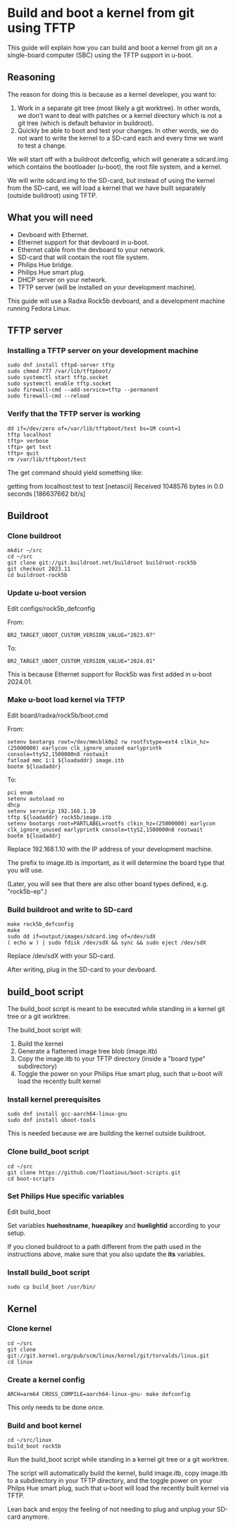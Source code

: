 # Build and boot a kernel from git using TFTP

This guide will explain how you can build and boot a kernel from git on
a single-board computer (SBC) using the TFTP support in u-boot.

## Reasoning
The reason for doing this is because as a kernel developer, you want to:
1. Work in a separate git tree (most likely a git worktree).
In other words, we don't want to deal with patches or a kernel directory
which is not a git tree (which is default behavior in buildroot).
2. Quickly be able to boot and test your changes.
In other words, we do not want to write the kernel to a SD-card each and
every time we want to test a change.

We will start off with a buildroot defconfig, which will generate a sdcard.img
which contains the bootloader (u-boot), the root file system, and a kernel.

We will write sdcard.img to the SD-card, but instead of using the kernel from
the SD-card, we will load a kernel that we have built separately (outside
buildroot) using TFTP.

## What you will need
 - Devboard with Ethernet.
 - Ethernet support for that devboard in u-boot.
 - Ethernet cable from the devboard to your network.
 - SD-card that will contain the root file system.
 - Philips Hue bridge.
 - Philips Hue smart plug.
 - DHCP server on your network.
 - TFTP server (will be installed on your development machine).

This guide will use a Radxa Rock5b devboard, and a development machine
running Fedora Linux.

## TFTP server
### Installing a TFTP server on your development machine
```
sudo dnf install tftpd-server tftp
sudo chmod 777 /var/lib/tftpboot/
sudo systemctl start tftp.socket
sudo systemctl enable tftp.socket
sudo firewall-cmd --add-service=tftp --permanent
sudo firewall-cmd --reload
```

### Verify that the TFTP server is working
```
dd if=/dev/zero of=/var/lib/tftpboot/test bs=1M count=1
tftp localhost
tftp> verbose
tftp> get test
tftp> quit
rm /var/lib/tftpboot/test
```
The get command should yield something like:

getting from localhost:test to test [netascii]
Received 1048576 bytes in 0.0 seconds [186637662 bit/s]

## Buildroot
### Clone buildroot
```
mkdir ~/src
cd ~/src
git clone git://git.buildroot.net/buildroot buildroot-rock5b
git checkout 2023.11
cd buildroot-rock5b
```

### Update u-boot version
Edit configs/rock5b_defconfig

From:
```
BR2_TARGET_UBOOT_CUSTOM_VERSION_VALUE="2023.07"
```
To:
```
BR2_TARGET_UBOOT_CUSTOM_VERSION_VALUE="2024.01"
```
This is because Ethernet support for Rock5b was first added in u-boot 2024.01.

### Make u-boot load kernel via TFTP
Edit board/radxa/rock5b/boot.cmd

From:
```
setenv bootargs root=/dev/mmcblk0p2 rw rootfstype=ext4 clkin_hz=(25000000) earlycon clk_ignore_unused earlyprintk console=ttyS2,1500000n8 rootwait
fatload mmc 1:1 ${loadaddr} image.itb
bootm ${loadaddr}
```
To:
```
pci enum
setenv autoload no
dhcp
setenv serverip 192.168.1.10
tftp ${loadaddr} rock5b/image.itb
setenv bootargs root=PARTLABEL=rootfs clkin_hz=(25000000) earlycon clk_ignore_unused earlyprintk console=ttyS2,1500000n8 rootwait
bootm ${loadaddr}
```
Replace 192.168.1.10 with the IP address of your development machine.

The prefix to image.itb is important, as it will determine the board type
that you will use.

(Later, you will see that there are also other board types defined,
e.g. "rock5b-ep".)

### Build buildroot and write to SD-card
```
make rock5b_defconfig
make
sudo dd if=output/images/sdcard.img of=/dev/sdX
( echo w ) | sudo fdisk /dev/sdX && sync && sudo eject /dev/sdX
```
Replace /dev/sdX with your SD-card.

After writing, plug in the SD-card to your devboard.

## build_boot script

The build_boot script is meant to be executed while standing in a kernel git
tree or a git worktree.

The build_boot script will:
1. Build the kernel
2. Generate a flattened image tree blob (image.itb)
3. Copy the image.itb to your TFTP directory (inside a "board type" subdirectory)
4. Toggle the power on your Philips Hue smart plug, such that u-boot will load
   the recently built kernel

### Install kernel prerequisites
```
sudo dnf install gcc-aarch64-linux-gnu
sudo dnf install uboot-tools
```
This is needed because we are building the kernel outside buildroot.

### Clone build_boot script
```
cd ~/src
git clone https://github.com/floatious/boot-scripts.git
cd boot-scripts
```

### Set Philips Hue specific variables
Edit build_boot

Set variables **huehostname**, **hueapikey** and **huelightid** according to
your setup.

If you cloned buildroot to a path different from the path used in the
instructions above, make sure that you also update the **its** variables.

### Install build_boot script
```
sudo cp build_boot /usr/bin/
```

## Kernel
### Clone kernel
```
cd ~/src
git clone git://git.kernel.org/pub/scm/linux/kernel/git/torvalds/linux.git
cd linux
```

### Create a kernel config
```
ARCH=arm64 CROSS_COMPILE=aarch64-linux-gnu- make defconfig
```
This only needs to be done once.

### Build and boot kernel
```
cd ~/src/linux
build_boot rock5b
```
Run the build_boot script while standing in a kernel git tree or a git
worktree.

The script will automatically build the kernel, build image.itb, copy image.itb
to a subdirectory in your TFTP directory, and the toggle power on your Philps
Hue smart plug, such that u-boot will load the recently built kernel via TFTP.

Lean back and enjoy the feeling of not needing to plug and unplug
your SD-card anymore.
